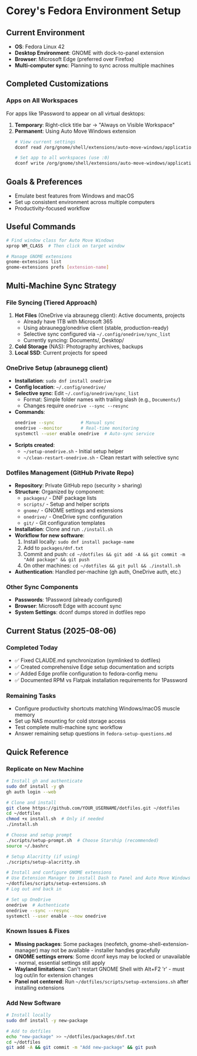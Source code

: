 # Corey's Fedora Environment Setup

## Current Environment
- **OS**: Fedora Linux 42
- **Desktop Environment**: GNOME with dock-to-panel extension
- **Browser**: Microsoft Edge (preferred over Firefox)
- **Multi-computer sync**: Planning to sync across multiple machines

## Completed Customizations

### Apps on All Workspaces
For apps like 1Password to appear on all virtual desktops:
1. **Temporary**: Right-click title bar → "Always on Visible Workspace"
2. **Permanent**: Using Auto Move Windows extension
   ```bash
   # View current settings
   dconf read /org/gnome/shell/extensions/auto-move-windows/application-list
   
   # Set app to all workspaces (use :0)
   dconf write /org/gnome/shell/extensions/auto-move-windows/application-list "['1password.desktop:0']"
   ```

## Goals & Preferences
- Emulate best features from Windows and macOS
- Set up consistent environment across multiple computers
- Productivity-focused workflow

## Useful Commands
```bash
# Find window class for Auto Move Windows
xprop WM_CLASS  # Then click on target window

# Manage GNOME extensions
gnome-extensions list
gnome-extensions prefs [extension-name]
```

## Multi-Machine Sync Strategy

### File Syncing (Tiered Approach)
1. **Hot Files** (OneDrive via abraunegg client): Active documents, projects
   - Already have 1TB with Microsoft 365
   - Using abraunegg/onedrive client (stable, production-ready)
   - Selective sync configured via `~/.config/onedrive/sync_list`
   - Currently syncing: Documents/, Desktop/
2. **Cold Storage** (NAS): Photography archives, backups
3. **Local SSD**: Current projects for speed

### OneDrive Setup (abraunegg client)
- **Installation**: `sudo dnf install onedrive`
- **Config location**: `~/.config/onedrive/`
- **Selective sync**: Edit `~/.config/onedrive/sync_list`
  - Format: Simple folder names with trailing slash (e.g., `Documents/`)
  - Changes require `onedrive --sync --resync`
- **Commands**:
  ```bash
  onedrive --sync          # Manual sync
  onedrive --monitor       # Real-time monitoring
  systemctl --user enable onedrive  # Auto-sync service
  ```
- **Scripts created**:
  - `~/setup-onedrive.sh` - Initial setup helper
  - `~/clean-restart-onedrive.sh` - Clean restart with selective sync

### Dotfiles Management (GitHub Private Repo)
- **Repository**: Private GitHub repo (security > sharing)
- **Structure**: Organized by component:
  - `packages/` - DNF package lists
  - `scripts/` - Setup and helper scripts
  - `gnome/` - GNOME settings and extensions
  - `onedrive/` - OneDrive sync configuration
  - `git/` - Git configuration templates
- **Installation**: Clone and run `./install.sh`
- **Workflow for new software**:
  1. Install locally: `sudo dnf install package-name`
  2. Add to `packages/dnf.txt`
  3. Commit and push: `cd ~/dotfiles && git add -A && git commit -m "Add package" && git push`
  4. On other machines: `cd ~/dotfiles && git pull && ./install.sh`
- **Authentication**: Handled per-machine (gh auth, OneDrive auth, etc.)

### Other Sync Components
- **Passwords**: 1Password (already configured)
- **Browser**: Microsoft Edge with account sync
- **System Settings**: dconf dumps stored in dotfiles repo

## Current Status (2025-08-06)

### Completed Today
- ✅ Fixed CLAUDE.md synchronization (symlinked to dotfiles)
- ✅ Created comprehensive Edge setup documentation and scripts
- ✅ Added Edge profile configuration to fedora-config menu
- ✅ Documented RPM vs Flatpak installation requirements for 1Password

### Remaining Tasks
- Configure productivity shortcuts matching Windows/macOS muscle memory
- Set up NAS mounting for cold storage access
- Test complete multi-machine sync workflow
- Answer remaining setup questions in `fedora-setup-questions.md`

## Quick Reference

### Replicate on New Machine
```bash
# Install gh and authenticate
sudo dnf install -y gh
gh auth login --web

# Clone and install
git clone https://github.com/YOUR_USERNAME/dotfiles.git ~/dotfiles
cd ~/dotfiles
chmod +x install.sh  # Only if needed
./install.sh

# Choose and setup prompt
./scripts/setup-prompt.sh  # Choose Starship (recommended)
source ~/.bashrc

# Setup Alacritty (if using)
./scripts/setup-alacritty.sh

# Install and configure GNOME extensions
# Use Extension Manager to install Dash to Panel and Auto Move Windows
~/dotfiles/scripts/setup-extensions.sh
# Log out and back in

# Set up OneDrive
onedrive  # Authenticate
onedrive --sync --resync
systemctl --user enable --now onedrive
```

### Known Issues & Fixes
- **Missing packages**: Some packages (neofetch, gnome-shell-extension-manager) may not be available - installer handles gracefully
- **GNOME settings errors**: Some dconf keys may be locked or unavailable - normal, essential settings still apply
- **Wayland limitations**: Can't restart GNOME Shell with Alt+F2 'r' - must log out/in for extension changes
- **Panel not centered**: Run `~/dotfiles/scripts/setup-extensions.sh` after installing extensions

### Add New Software
```bash
# Install locally
sudo dnf install -y new-package

# Add to dotfiles
echo "new-package" >> ~/dotfiles/packages/dnf.txt
cd ~/dotfiles
git add -A && git commit -m "Add new-package" && git push
```